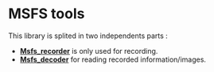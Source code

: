 # MSFS tools

This library is splited in two independents parts :

- **[Msfs_recorder](msfs_recorder.md)**  is only used for recording.
- **[Msfs_decoder](msfs_decoder.md)** for reading recorded information/images.

